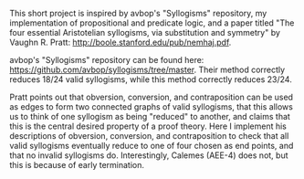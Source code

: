 This short project is inspired by avbop's "Syllogisms" repository, my implementation of propositional 
and predicate logic, and a paper titled "The four essential Aristotelian syllogisms, via substitution
and symmetry" by Vaughn R. Pratt: http://boole.stanford.edu/pub/nemhaj.pdf.

avbop's "Syllogisms" repository can be found here: https://github.com/avbop/syllogisms/tree/master. 
Their method correctly reduces 18/24 valid syllogisms, while this method correctly reduces 23/24.

Pratt points out that obversion, conversion, and contraposition can be used as edges to form two 
connected graphs of valid syllogisms, that this allows us to think of one syllogism as being 
"reduced" to another, and claims that this is the central desired property of a proof theory. Here I
implement his descriptions of obversion, conversion, and contraposition to check that all valid 
syllogisms eventually reduce to one of four chosen as end points, and that no invalid syllogisms do.
Interestingly, Calemes (AEE-4) does not, but this is because of early termination.
